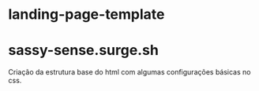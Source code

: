 # landing-page-template
# sassy-sense.surge.sh
Criação da estrutura base do html com algumas configurações básicas no css.
